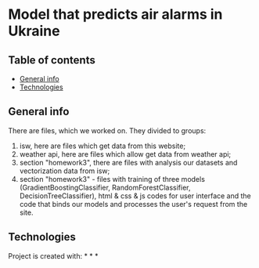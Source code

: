 # Model that predicts air alarms in Ukraine

## Table of contents
* [General info](#general-info)
* [Technologies](#technologies)

## General info
There are files, which we worked on. They divided to groups:
1. isw, here are files which get data from this website;
2. weather api, here are files which allow get data from weather api;
3. section "homework3", there are files with analysis our datasets and vectorization data from isw;
4. section "homework3" - files with training of three models (GradientBoostingClassifier, RandomForestClassifier, DecisionTreeClassifier), html & css & js codes for user interface and the code that binds our models and processes the user's request from the site.

## Technologies
Project is created with:
* 
* 
* 
